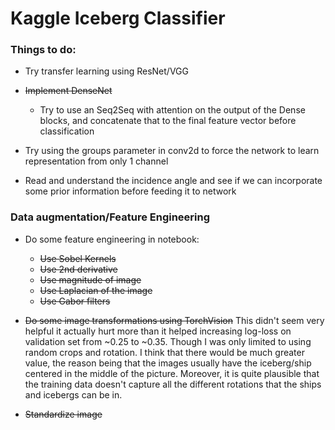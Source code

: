 # Kaggle Iceberg Classifier 

### Things to do:
* Try transfer learning using ResNet/VGG

* ~~Implement DenseNet~~
    * Try to use an Seq2Seq with attention on the output of the Dense blocks, and concatenate that to the 
    final feature vector before classification
    
* Try using the groups parameter in conv2d to force the network to learn representation from only 1 channel

* Read and understand the incidence angle and see if we can incorporate 
some prior information before feeding it to network

### Data augmentation/Feature Engineering
* Do some feature engineering in notebook:
    * ~~Use Sobel Kernels~~
    * ~~Use 2nd derivative~~
    * ~~Use magnitude of image~~
    * ~~Use Laplacian of the image~~
    * ~~Use Gabor filters~~
    

* ~~Do some image transformations using TorchVision~~
    This didn't seem very helpful it actually hurt more than it helped increasing log-loss on validation set from ~0.25 
    to ~0.35. Though I was only limited to using random crops and rotation. I think that there 
    would be much greater value, the reason being that the images usually have the iceberg/ship centered in the middle
    of the picture. Moreover, it is quite plausible that the training data doesn't capture all the different rotations 
    that the ships and icebergs can be in.

* ~~Standardize image~~
